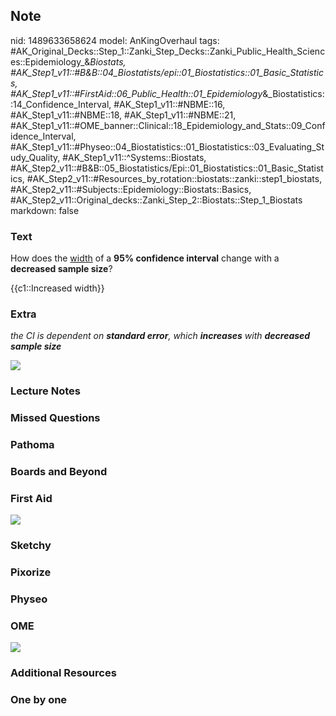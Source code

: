 ## Note
nid: 1489633658624
model: AnKingOverhaul
tags: #AK_Original_Decks::Step_1::Zanki_Step_Decks::Zanki_Public_Health_Sciences::Epidemiology_&_Biostats, #AK_Step1_v11::#B&B::04_Biostatists/epi::01_Biostatistics::01_Basic_Statistics, #AK_Step1_v11::#FirstAid::06_Public_Health::01_Epidemiology_&_Biostatistics::14_Confidence_Interval, #AK_Step1_v11::#NBME::16, #AK_Step1_v11::#NBME::18, #AK_Step1_v11::#NBME::21, #AK_Step1_v11::#OME_banner::Clinical::18_Epidemiology_and_Stats::09_Confidence_Interval, #AK_Step1_v11::#Physeo::04_Biostatistics::01_Biostatistics::03_Evaluating_Study_Quality, #AK_Step1_v11::^Systems::Biostats, #AK_Step2_v11::#B&B::05_Biostatistics/Epi::01_Biostatistics::01_Basic_Statistics, #AK_Step2_v11::#Resources_by_rotation::biostats::zanki::step1_biostats, #AK_Step2_v11::#Subjects::Epidemiology::Biostats::Basics, #AK_Step2_v11::Original_decks::Zanki_Step_2::Biostats::Step_1_Biostats
markdown: false

### Text
How does the <u>width</u> of a <b>95% confidence interval</b>
change with a <b>decreased sample size</b>?
<div>
  {{c1::Increased width}}
</div>

### Extra
<i>the CI is dependent on <b>standard error</b>, which
<b>increases</b> with <b>decreased sample size</b></i>
<div>
  <div>
    <i><img src=
    "Six-Sigma-Z-Confidence-Interval-Means-Formula1.gif"></i>
  </div>
</div>

### Lecture Notes


### Missed Questions


### Pathoma


### Boards and Beyond


### First Aid
<img src="tmpT9ELLt.png">

### Sketchy


### Pixorize


### Physeo


### OME
<div class="ome-widget">
  <a href=
  "https://onlinemeded.org/spa/epidemiology-and-stats/confidence-interval/acquire?ref=anki">
  <img src="_OME_AnkiFlashcards_Lesson_4.png"></a>
</div>

### Additional Resources


### One by one

